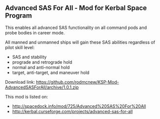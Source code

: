 ## Advanced SAS For All - Mod for Kerbal Space Program
This enables all advanced SAS functionality on all command pods and probe bodies in career mode.

All manned and unmanned ships will gain these SAS abilities regardless of pilot skill level:
* SAS and stability
* prograde and retrograde hold
* normal and anti-normal hold
* target, anti-target, and maneuver hold

Download link: https://github.com/rodmcnew/KSP-Mod-AdvancedSASForAll/archive/1.0.1.zip

This mod is listed on:
* http://spacedock.info/mod/725/Advanced%20SAS%20For%20All
* http://kerbal.curseforge.com/projects/advanced-sas-for-all
